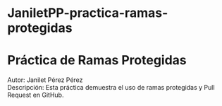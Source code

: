 # JaniletPP-practica-ramas-protegidas
# Práctica de Ramas Protegidas
Autor: Janilet Pérez Pérez  
Descripción: Esta práctica demuestra el uso de ramas protegidas y Pull Request en GitHub.
